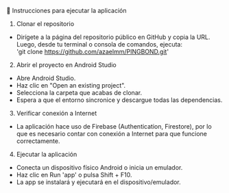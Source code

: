 🔧 Instrucciones para ejecutar la aplicación

1. Clonar el repositorio

  - Dirígete a la página del repositorio público en GitHub y copia la URL. Luego, desde tu terminal o consola de comandos, ejecuta:                                     
  'git clone https://github.com/azaelmm/PINGBOND.git'

2. Abrir el proyecto en Android Studio

- Abre Android Studio.
- Haz clic en "Open an existing project".
- Selecciona la carpeta que acabas de clonar.
- Espera a que el entorno sincronice y descargue todas las dependencias.

3. Verificar conexión a Internet

- La aplicación hace uso de Firebase (Authentication, Firestore), por lo que es necesario contar con conexión a Internet para que funcione correctamente.

4. Ejecutar la aplicación

- Conecta un dispositivo físico Android o inicia un emulador.
- Haz clic en Run 'app' o pulsa Shift + F10.
- La app se instalará y ejecutará en el dispositivo/emulador.
